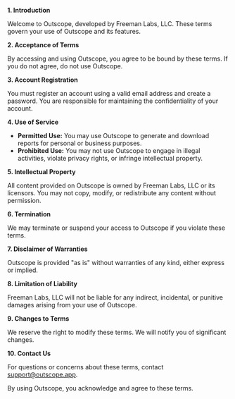 **1. Introduction**

Welcome to Outscope, developed by Freeman Labs, LLC. These terms govern your use of Outscope and its features.

**2. Acceptance of Terms**

By accessing and using Outscope, you agree to be bound by these terms. If you do not agree, do not use Outscope.

**3. Account Registration**

You must register an account using a valid email address and create a password. You are responsible for maintaining the confidentiality of your account.

**4. Use of Service**

- **Permitted Use:** You may use Outscope to generate and download reports for personal or business purposes.
- **Prohibited Use:** You may not use Outscope to engage in illegal activities, violate privacy rights, or infringe intellectual property.

**5. Intellectual Property**

All content provided on Outscope is owned by Freeman Labs, LLC or its licensors. You may not copy, modify, or redistribute any content without permission.

**6. Termination**

We may terminate or suspend your access to Outscope if you violate these terms.

**7. Disclaimer of Warranties**

Outscope is provided "as is" without warranties of any kind, either express or implied.

**8. Limitation of Liability**

Freeman Labs, LLC will not be liable for any indirect, incidental, or punitive damages arising from your use of Outscope.

**9. Changes to Terms**

We reserve the right to modify these terms. We will notify you of significant changes.

**10. Contact Us**

For questions or concerns about these terms, contact support@outscope.app.

By using Outscope, you acknowledge and agree to these terms.
